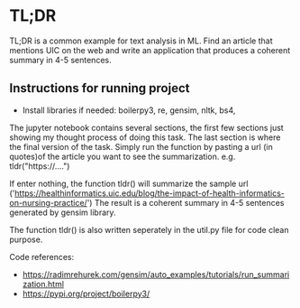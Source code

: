 # TL;DR
TL;DR is a common example for text analysis in ML. Find an article that mentions UIC on the web and write an application that produces a coherent summary in 4-5 sentences.


## Instructions for running project

- Install libraries if needed: boilerpy3, re, gensim, nltk, bs4, 

The jupyter notebook contains several sections, the first few sections just 
showing my thought process of doing this task.
The last section <Final function> is where the final version of the task. 
Simply run the function by pasting a url (in quotes)of the article
you want to see the summarization.
e.g. tldr("https://....")

If enter nothing, the function tldr() will summarize the sample url
('https://healthinformatics.uic.edu/blog/the-impact-of-health-informatics-on-nursing-practice/')
The result is a coherent summary in 4-5 sentences generated by gensim library.


The function tldr() is also written seperately in the util.py file for code clean purpose.


Code references:

- https://radimrehurek.com/gensim/auto_examples/tutorials/run_summarization.html 
- https://pypi.org/project/boilerpy3/
